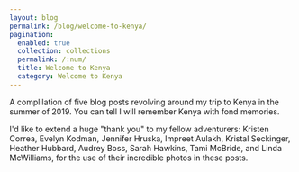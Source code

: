 ```yaml
---
layout: blog
permalink: /blog/welcome-to-kenya/
pagination:
  enabled: true
  collection: collections
  permalink: /:num/
  title: Welcome to Kenya
  category: Welcome to Kenya
---
```


A complilation of five blog posts revolving around my trip to Kenya in the summer of 2019. You can tell I will remember Kenya with fond memories.

I'd like to extend a huge "thank you" to my fellow adventurers: Kristen Correa, Evelyn Kodman, Jennifer Hruska, Impreet Aulakh, Kristal Seckinger, Heather Hubbard, Audrey Boss, Sarah Hawkins, Tami McBride, and Linda McWilliams, for the use of their incredible photos in these posts.
